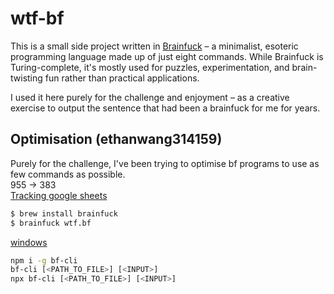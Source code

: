 # wtf-bf

This is a small side project written in [Brainfuck](https://brainfuck.org/) – a
minimalist, esoteric programming language made up of just eight commands. While
Brainfuck is Turing-complete, it's mostly used for puzzles, experimentation, and
brain-twisting fun rather than practical applications.

I used it here purely for the challenge and enjoyment – as a creative exercise
to output the sentence that had been a brainfuck for me for years.

## Optimisation (ethanwang314159)
Purely for the challenge, I've been trying to optimise bf programs to use as few commands as possible.  
955 -> 383  
[Tracking google sheets](https://docs.google.com/spreadsheets/d/1s3TCjMd1w4ilogoOm2GPqcNs1qAnNV2JhbNGIictsCw/edit?gid=0#gid=0)

```bash
$ brew install brainfuck
$ brainfuck wtf.bf
```

[windows](https://github.com/aapzu/bf-cli)
```bash
npm i -g bf-cli
bf-cli [<PATH_TO_FILE>] [<INPUT>]
npx bf-cli [<PATH_TO_FILE>] [<INPUT>]
```
